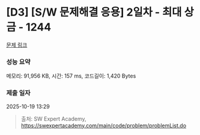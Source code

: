 # [D3] [S/W 문제해결 응용] 2일차 - 최대 상금 - 1244 

[문제 링크](https://swexpertacademy.com/main/code/problem/problemDetail.do?contestProbId=AV15Khn6AN0CFAYD) 

### 성능 요약

메모리: 91,956 KB, 시간: 157 ms, 코드길이: 1,420 Bytes

### 제출 일자

2025-10-19 13:29



> 출처: SW Expert Academy, https://swexpertacademy.com/main/code/problem/problemList.do
